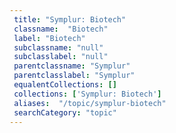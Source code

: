 ```yaml
--- 
 title: "Symplur: Biotech" 
 classname:  "Biotech" 
 label: "Biotech" 
 subclassname: "null" 
 subclasslabel: "null" 
 parentclassname: "Symplur" 
 parentclasslabel: "Symplur" 
 equalentCollections: [] 
 collections: ['Symplur: Biotech']
 aliases:  "/topic/symplur-biotech"  
 searchCategory: "topic" 
---
```

